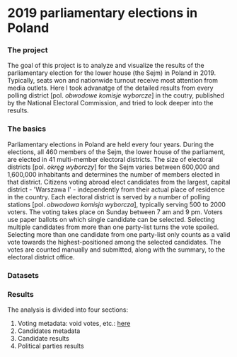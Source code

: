 # 2019 parliamentary elections in Poland

### The project
The goal of this project is to analyze and visualize the results of the parliamentary election for the lower house (the Sejm) in Poland in 2019. Typically, seats won and nationwide turnout receive most attention from media outlets. Here I took advanatge of the detailed results from every polling district [pol. *obwodowe komisje wyborcze*] in the coutry, published by the National Electoral Commission, and tried to look deeper into the results.

### The basics
Parliamentary elections in Poland are held every four years. During the elections, all 460 members of the Sejm, the lower house of the parliament, are elected in 41 multi-member electoral districts. The size of electoral districts [pol. *okręg wyborczy*] for the Sejm varies between 600,000 and 1,600,000 inhabitants and determines the number of members elected in that district. Citizens voting abroad elect candidates from the largest, capital district - 'Warszawa I' - independently from their actual place of residence in the country. Each electoral district is served by a number of polling stations [pol. *obwodowa komisja wyborcza*], typically serving 500 to 2000 voters. The voting takes place on Sunday between 7 am and 9 pm. Voters use paper ballots on which single candidate can be selected. Selecting multiple candidates from more than one party-list turns the vote spoiled. Selecting more than one candidate from one party-list only counts as a valid vote towards the highest-positioned among the selected candidates. The votes are counted manually and submitted, along with the summary, to the electoral district office. 

### Datasets


### Results
The analysis is divided into four sections:
1) Voting metadata: void votes, etc.: [here](R/turnover.md)
2) Candidates metadata
3) Candidate results
4) Political parties results
